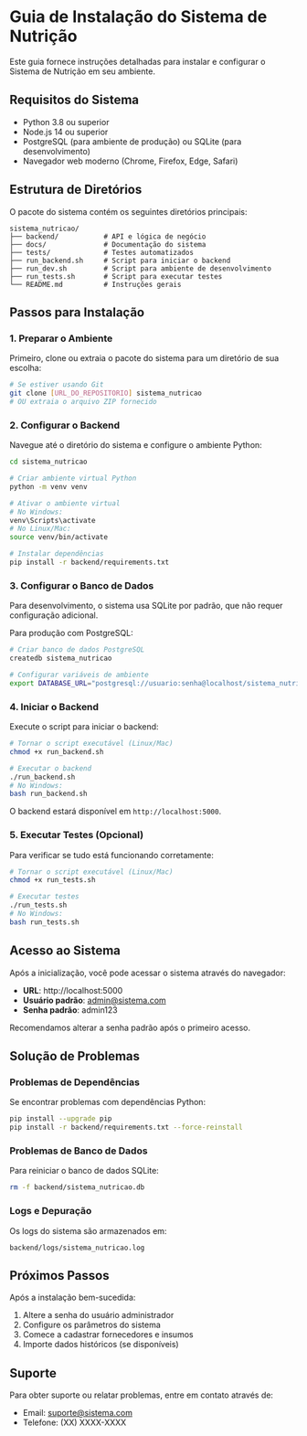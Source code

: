# Guia de Instalação do Sistema de Nutrição

Este guia fornece instruções detalhadas para instalar e configurar o Sistema de Nutrição em seu ambiente.

## Requisitos do Sistema

- Python 3.8 ou superior
- Node.js 14 ou superior
- PostgreSQL (para ambiente de produção) ou SQLite (para desenvolvimento)
- Navegador web moderno (Chrome, Firefox, Edge, Safari)

## Estrutura de Diretórios

O pacote do sistema contém os seguintes diretórios principais:

```
sistema_nutricao/
├── backend/           # API e lógica de negócio
├── docs/              # Documentação do sistema
├── tests/             # Testes automatizados
├── run_backend.sh     # Script para iniciar o backend
├── run_dev.sh         # Script para ambiente de desenvolvimento
├── run_tests.sh       # Script para executar testes
└── README.md          # Instruções gerais
```

## Passos para Instalação

### 1. Preparar o Ambiente

Primeiro, clone ou extraia o pacote do sistema para um diretório de sua escolha:

```bash
# Se estiver usando Git
git clone [URL_DO_REPOSITORIO] sistema_nutricao
# OU extraia o arquivo ZIP fornecido
```

### 2. Configurar o Backend

Navegue até o diretório do sistema e configure o ambiente Python:

```bash
cd sistema_nutricao

# Criar ambiente virtual Python
python -m venv venv

# Ativar o ambiente virtual
# No Windows:
venv\Scripts\activate
# No Linux/Mac:
source venv/bin/activate

# Instalar dependências
pip install -r backend/requirements.txt
```

### 3. Configurar o Banco de Dados

Para desenvolvimento, o sistema usa SQLite por padrão, que não requer configuração adicional.

Para produção com PostgreSQL:

```bash
# Criar banco de dados PostgreSQL
createdb sistema_nutricao

# Configurar variáveis de ambiente
export DATABASE_URL="postgresql://usuario:senha@localhost/sistema_nutricao"
```

### 4. Iniciar o Backend

Execute o script para iniciar o backend:

```bash
# Tornar o script executável (Linux/Mac)
chmod +x run_backend.sh

# Executar o backend
./run_backend.sh
# No Windows:
bash run_backend.sh
```

O backend estará disponível em `http://localhost:5000`.

### 5. Executar Testes (Opcional)

Para verificar se tudo está funcionando corretamente:

```bash
# Tornar o script executável (Linux/Mac)
chmod +x run_tests.sh

# Executar testes
./run_tests.sh
# No Windows:
bash run_tests.sh
```

## Acesso ao Sistema

Após a inicialização, você pode acessar o sistema através do navegador:

- **URL**: http://localhost:5000
- **Usuário padrão**: admin@sistema.com
- **Senha padrão**: admin123

Recomendamos alterar a senha padrão após o primeiro acesso.

## Solução de Problemas

### Problemas de Dependências

Se encontrar problemas com dependências Python:

```bash
pip install --upgrade pip
pip install -r backend/requirements.txt --force-reinstall
```

### Problemas de Banco de Dados

Para reiniciar o banco de dados SQLite:

```bash
rm -f backend/sistema_nutricao.db
```

### Logs e Depuração

Os logs do sistema são armazenados em:

```
backend/logs/sistema_nutricao.log
```

## Próximos Passos

Após a instalação bem-sucedida:

1. Altere a senha do usuário administrador
2. Configure os parâmetros do sistema
3. Comece a cadastrar fornecedores e insumos
4. Importe dados históricos (se disponíveis)

## Suporte

Para obter suporte ou relatar problemas, entre em contato através de:

- Email: suporte@sistema.com
- Telefone: (XX) XXXX-XXXX
